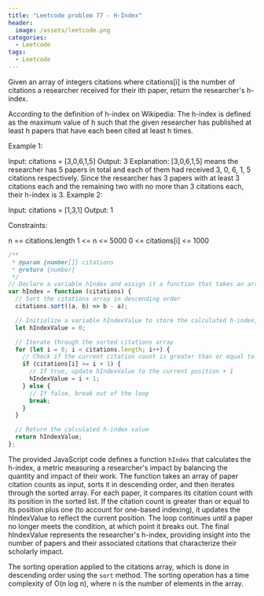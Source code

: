```yaml
---
title: "Leetcode problem 77 - H-Index"
header:
  image: /assets/leetcode.png
categories:
  - Leetcode
tags:
  - Leetcode
---
```


Given an array of integers citations where citations[i] is the number of citations a researcher received for their ith paper, return the researcher's h-index.

According to the definition of h-index on Wikipedia: The h-index is defined as the maximum value of h such that the given researcher has published at least h papers that have each been cited at least h times.

Example 1:

Input: citations = [3,0,6,1,5]
Output: 3
Explanation: [3,0,6,1,5] means the researcher has 5 papers in total and each of them had received 3, 0, 6, 1, 5 citations respectively.
Since the researcher has 3 papers with at least 3 citations each and the remaining two with no more than 3 citations each, their h-index is 3.
Example 2:

Input: citations = [1,3,1]
Output: 1

Constraints:

n == citations.length
1 <= n <= 5000
0 <= citations[i] <= 1000

```js
/**
 * @param {number[]} citations
 * @return {number}
 */
// Declare a variable hIndex and assign it a function that takes an array of citations as a parameter
var hIndex = function (citations) {
  // Sort the citations array in descending order
  citations.sort((a, b) => b - a);

  // Initialize a variable hIndexValue to store the calculated h-index, starting at 0
  let hIndexValue = 0;

  // Iterate through the sorted citations array
  for (let i = 0; i < citations.length; i++) {
    // Check if the current citation count is greater than or equal to the current position + 1
    if (citations[i] >= i + 1) {
      // If true, update hIndexValue to the current position + 1
      hIndexValue = i + 1;
    } else {
      // If false, break out of the loop
      break;
    }
  }

  // Return the calculated h-index value
  return hIndexValue;
};
```

The provided JavaScript code defines a function `hIndex` that calculates the h-index, a metric measuring a researcher's impact by balancing the quantity and impact of their work. The function takes an array of paper citation counts as input, sorts it in descending order, and then iterates through the sorted array. For each paper, it compares its citation count with its position in the sorted list. If the citation count is greater than or equal to its position plus one (to account for one-based indexing), it updates the hIndexValue to reflect the current position. The loop continues until a paper no longer meets the condition, at which point it breaks out. The final hIndexValue represents the researcher's h-index, providing insight into the number of papers and their associated citations that characterize their scholarly impact.

The sorting operation applied to the citations array, which is done in descending order using the `sort` method. The sorting operation has a time complexity of O(n log n), where n is the number of elements in the array.
